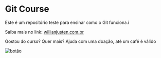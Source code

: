 # Git Course

Este é um repositório teste para ensinar como o Git funciona.i

Saiba mais no link: [willianjusten.com.br](http://willianjusten.com.br)

Gostou do curso? Quer mais? Ajuda com uma doação, até um café é válido

[![botão](https://user-images.githubusercontent.com/33416429/92813512-27f0bb80-f376-11ea-8562-ee2b3e416aec.png)](http://github.com/GabrielAraujoBarbosa) 

